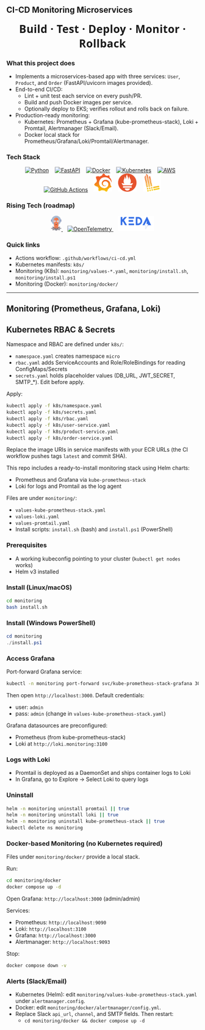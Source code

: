 ﻿## CI-CD Monitoring Microservices

<p align="center" style="font-family:Segoe UI, Roboto, Helvetica, Arial, sans-serif; font-weight:700; font-size:28px; letter-spacing:0.5px; margin: 12px 0;">
  Build · Test · Deploy · Monitor · Rollback
</p>

### What this project does
- Implements a microservices-based app with three services: `User`, `Product`, and `Order` (FastAPI/uvicorn images provided).
- End-to-end CI/CD:
  - Lint + unit test each service on every push/PR.
  - Build and push Docker images per service.
  - Optionally deploy to EKS; verifies rollout and rolls back on failure.
- Production-ready monitoring:
  - Kubernetes: Prometheus + Grafana (kube-prometheus-stack), Loki + Promtail, Alertmanager (Slack/Email).
  - Docker local stack for Prometheus/Grafana/Loki/Promtail/Alertmanager.

### Tech Stack

<p align="center">
  <a href="https://www.python.org/" title="Python: Primary language for services"><img src="https://cdn.jsdelivr.net/gh/devicons/devicon/icons/python/python-original.svg" alt="Python" width="48" height="48" /></a>
  &nbsp;&nbsp;
  <a href="https://fastapi.tiangolo.com/" title="FastAPI: Web framework for APIs"><img src="https://fastapi.tiangolo.com/img/logo-margin/logo-teal.png" alt="FastAPI" height="48" /></a>
  &nbsp;&nbsp;
  <a href="https://www.docker.com/" title="Docker: Containerization for all services"><img src="https://cdn.jsdelivr.net/gh/devicons/devicon/icons/docker/docker-original.svg" alt="Docker" width="48" height="48" /></a>
  &nbsp;&nbsp;
  <a href="https://kubernetes.io/" title="Kubernetes: Orchestrates and scales services"><img src="https://cdn.jsdelivr.net/gh/devicons/devicon/icons/kubernetes/kubernetes-plain.svg" alt="Kubernetes" width="48" height="48" /></a>
  &nbsp;&nbsp;
  <a href="https://aws.amazon.com/" title="AWS ECR/EKS: Image registry and managed K8s"><img src="https://cdn.jsdelivr.net/gh/devicons/devicon/icons/amazonwebservices/amazonwebservices-original.svg" alt="AWS" width="48" height="48" /></a>
  &nbsp;&nbsp;
  <a href="https://github.com/features/actions" title="GitHub Actions: CI/CD pipelines"><img src="https://raw.githubusercontent.com/simple-icons/simple-icons/develop/icons/githubactions.svg" alt="GitHub Actions" width="48" height="48" /></a>
  &nbsp;&nbsp;
  <a href="https://grafana.com/" title="Grafana: Dashboards and visualization"><img src="https://raw.githubusercontent.com/grafana/grafana/main/public/img/grafana_icon.svg" alt="Grafana" width="48" height="48" /></a>
  &nbsp;&nbsp;
  <a href="https://prometheus.io/" title="Prometheus: Metrics collection and alerting rules"><img src="https://raw.githubusercontent.com/prometheus/prometheus/main/documentation/images/prometheus-logo.svg" alt="Prometheus" height="48" /></a>
  &nbsp;&nbsp;
  <a href="https://grafana.com/oss/loki/" title="Loki: Log aggregation backend"><img src="https://raw.githubusercontent.com/grafana/loki/main/docs/sources/logo.png" alt="Loki" height="48" /></a>
</p>

### Rising Tech (roadmap)
<p align="center">
  <a href="https://argo-cd.readthedocs.io/" title="Argo CD: GitOps continuous delivery">
    <img src="https://raw.githubusercontent.com/argoproj/argo-cd/master/docs/assets/argo.png" alt="Argo CD" height="40" />
  </a>
  &nbsp;&nbsp;
  <a href="https://opentelemetry.io/" title="OpenTelemetry: Traces/Metrics/Logs instrumentation">
    <img src="https://raw.githubusercontent.com/open-telemetry/opentelemetry-specification/main/img/logos/opentelemetry-logo.png" alt="OpenTelemetry" height="40" />
  </a>
  &nbsp;&nbsp;
  <a href="https://keda.sh/" title="KEDA: Event-driven autoscaling on Kubernetes">
    <img src="https://raw.githubusercontent.com/kedacore/keda/main/images/keda-logo-transparent.png" alt="KEDA" height="40" />
  </a>
</p>

### Quick links
- Actions workflow: `.github/workflows/ci-cd.yml`
- Kubernetes manifests: `k8s/`
- Monitoring (K8s): `monitoring/values-*.yaml`, `monitoring/install.sh`, `monitoring/install.ps1`
- Monitoring (Docker): `monitoring/docker/`

---

## Monitoring (Prometheus, Grafana, Loki)
## Kubernetes RBAC & Secrets

Namespace and RBAC are defined under `k8s/`:
- `namespace.yaml` creates namespace `micro`
- `rbac.yaml` adds ServiceAccounts and Role/RoleBindings for reading ConfigMaps/Secrets
- `secrets.yaml` holds placeholder values (DB_URL, JWT_SECRET, SMTP_*). Edit before apply.

Apply:
```bash
kubectl apply -f k8s/namespace.yaml
kubectl apply -f k8s/secrets.yaml
kubectl apply -f k8s/rbac.yaml
kubectl apply -f k8s/user-service.yaml
kubectl apply -f k8s/product-service.yaml
kubectl apply -f k8s/order-service.yaml
```

Replace the image URIs in service manifests with your ECR URLs (the CI workflow pushes tags `latest` and commit SHA).

This repo includes a ready-to-install monitoring stack using Helm charts:

- Prometheus and Grafana via `kube-prometheus-stack`
- Loki for logs and Promtail as the log agent

Files are under `monitoring/`:
- `values-kube-prometheus-stack.yaml`
- `values-loki.yaml`
- `values-promtail.yaml`
- Install scripts: `install.sh` (bash) and `install.ps1` (PowerShell)

### Prerequisites
- A working kubeconfig pointing to your cluster (`kubectl get nodes` works)
- Helm v3 installed

### Install (Linux/macOS)
```bash
cd monitoring
bash install.sh
```

### Install (Windows PowerShell)
```powershell
cd monitoring
./install.ps1
```

### Access Grafana
Port-forward Grafana service:
```bash
kubectl -n monitoring port-forward svc/kube-prometheus-stack-grafana 3000:80
```
Then open `http://localhost:3000`. Default credentials:
- user: `admin`
- pass: `admin` (change in `values-kube-prometheus-stack.yaml`)

Grafana datasources are preconfigured:
- Prometheus (from kube-prometheus-stack)
- Loki at `http://loki.monitoring:3100`

### Logs with Loki
- Promtail is deployed as a DaemonSet and ships container logs to Loki
- In Grafana, go to Explore → Select Loki to query logs

### Uninstall
```bash
helm -n monitoring uninstall promtail || true
helm -n monitoring uninstall loki || true
helm -n monitoring uninstall kube-prometheus-stack || true
kubectl delete ns monitoring
```

### Docker-based Monitoring (no Kubernetes required)

Files under `monitoring/docker/` provide a local stack.

Run:
```bash
cd monitoring/docker
docker compose up -d
```

Open Grafana: `http://localhost:3000` (admin/admin)

Services:
- Prometheus: `http://localhost:9090`
- Loki: `http://localhost:3100`
- Grafana: `http://localhost:3000`
 - Alertmanager: `http://localhost:9093`

Stop:
```bash
docker compose down -v
```

### Alerts (Slack/Email)

- Kubernetes (Helm): edit `monitoring/values-kube-prometheus-stack.yaml` under `alertmanager.config`.
- Docker: edit `monitoring/docker/alertmanager/config.yml`.
- Replace Slack `api_url`, `channel`, and SMTP fields. Then restart:
  - `cd monitoring/docker && docker compose up -d`
